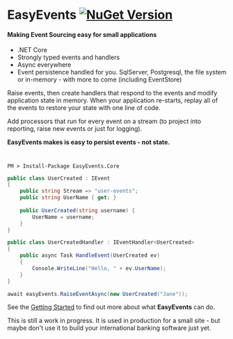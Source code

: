 # EasyEvents [![NuGet Version](https://img.shields.io/nuget/v/EasyEvents.Core.svg?style=flat)](https://www.nuget.org/packages/EasyEvents.Core/)

#### Making Event Sourcing easy for small applications

- .NET Core
- Strongly typed events and handlers
- Async everywhere
- Event persistence handled for you. SqlServer, Postgresql, the file system or in-memory - with more to come (including EventStore)

Raise events, then create handlers that respond to the events and modify application state in memory. 
When your application re-starts, replay all of the events to restore your state with one line of code.

Add processors that run for every event on a stream (to project into reporting, raise new events or just for logging).

**EasyEvents makes is easy to persist events - not state.**  
  
#
```
PM > Install-Package EasyEvents.Core
```


```csharp
public class UserCreated : IEvent
{
    public string Stream => "user-events";
    public string UserName { get; }
    
    public UserCreated(string username) {
        UserName = username;
    }
}
```

```csharp
public class UserCreatedHandler : IEventHandler<UserCreated>
{
    public async Task HandleEvent(UserCreated ev)
    {
        Console.WriteLine("Hello, " + ev.UserName);
    }
}
```

```csharp
await easyEvents.RaiseEventAsync(new UserCreated("Jane"));
```

See the [Getting Started](https://github.com/DSaunders/EasyEvents/wiki/Getting-Started) to find out more about what **EasyEvents** can do.

This is still a work in progress. It is used in production for a small site - but maybe don't use it to build your international banking software just yet.
